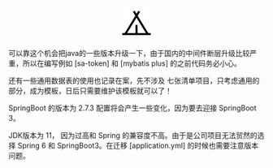 <div align="center">
  <img src="./public/logo.svg">
</div>

可以靠这个机会把java的一些版本升级一下，由于国内的中间件断层升级比较严重，所以在编写例如 [sa-token] 和 [mybatis plus] 的之前代码务必小心。

还有一些通用数据表的使用也记录在案，先不涉及 七张清单项目，只考虑通用的部分，成为模板，日后只需要维护该模板就可以了！

SpringBoot 的版本为 2.7.3 配置将会产生一些变化，因为要去迎接 SpringBoot 3。

JDK版本为 11， 因为过高和 Spring 的兼容度不高。由于是公司项目无法贸然的选择 Spring 6 和 SpringBoot3。在迁移 [application.yml] 的时候也需要注意版本问题。